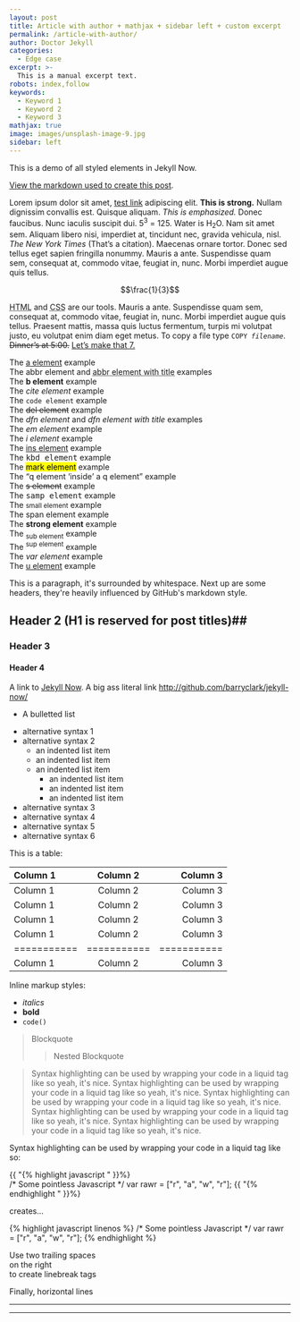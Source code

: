 ```yaml
---
layout: post
title: Article with author + mathjax + sidebar left + custom excerpt
permalink: /article-with-author/
author: Doctor Jekyll
categories: 
  - Edge case
excerpt: >-
  This is a manual excerpt text.
robots: index,follow
keywords: 
  - Keyword 1
  - Keyword 2
  - Keyword 3
mathjax: true
image: images/unsplash-image-9.jpg
sidebar: left
---
```


This is a demo of all styled elements in Jekyll Now. 

[View the markdown used to create this post](https://raw.githubusercontent.com/barryclark/www.jekyllnow.com/gh-pages/_posts/2014-6-19-Markdown-Style-Guide.md).

<p>Lorem ipsum dolor sit amet, <a title="test link" href="#">test link</a> adipiscing elit. <strong>This is strong.</strong> Nullam dignissim convallis est. Quisque aliquam. <em>This is emphasized.</em> Donec faucibus. Nunc iaculis suscipit dui. 5<sup>3</sup> = 125. Water is H<sub>2</sub>O. Nam sit amet sem. Aliquam libero nisi, imperdiet at, tincidunt nec, gravida vehicula, nisl. <cite>The New York Times</cite> (That’s a citation). Maecenas ornare tortor. Donec sed tellus eget sapien fringilla nonummy. Mauris a ante. Suspendisse quam sem, consequat at, commodo vitae, feugiat in, nunc. Morbi imperdiet augue quis tellus.</p>

$$\frac{1}{3}$$

<p><abbr title="Hyper Text Markup Language">HTML</abbr> and <abbr title="Cascading Style Sheets">CSS</abbr> are our tools. Mauris a ante. Suspendisse quam sem, consequat at, commodo vitae, feugiat in, nunc. Morbi imperdiet augue quis tellus.  Praesent mattis, massa quis luctus fermentum, turpis mi volutpat justo, eu volutpat enim diam eget metus. To copy a file type <code>COPY <var>filename</var></code>. <del>Dinner’s at 5:00.</del> <ins>Let’s make that 7.</ins></p>

<p>The <a href="#">a element</a> example <br />
The <abbr>abbr element</abbr> and <abbr title="Title text">abbr element with title</abbr> examples <br />
The <b>b element</b> example <br />
The <cite>cite element</cite> example <br />
The <code>code element</code> example <br />
The <del>del element</del> example <br />
The <dfn>dfn element</dfn> and <dfn title="Title text">dfn element with title</dfn> examples <br />
The <em>em element</em> example <br />
The <i>i element</i> example <br />
The <ins>ins element</ins> example <br />
The <kbd>kbd element</kbd> example <br />
The <mark>mark element</mark> example <br />
The <q>q element <q>inside</q> a q element</q> example <br />
The <s>s element</s> example <br />
The <samp>samp element</samp> example <br />
The <small>small element</small> example <br />
The <span>span element</span> example <br />
The <strong>strong element</strong> example <br />
The <sub>sub element</sub> example <br />
The <sup>sup element</sup> example <br />
The <var>var element</var> example <br />
The <u>u element</u> example</p>

This is a paragraph, it's surrounded by whitespace. Next up are some headers, they're heavily influenced by GitHub's markdown style.

## Header 2 (H1 is reserved for post titles)##

### Header 3

#### Header 4

A link to [Jekyll Now](http://github.com/barryclark/jekyll-now/). A big ass literal link <http://github.com/barryclark/jekyll-now/>

* A bulletted list
- alternative syntax 1
- alternative syntax 2
  - an indented list item
  - an indented list item
  - an indented list item
    - an indented list item
    - an indented list item
    - an indented list item
- alternative syntax 3
- alternative syntax 4
- alternative syntax 5
- alternative syntax 6

This is a table:

| Column 1 | Column 2 | Column 3 |
|:----------|:---------:|----------:|
| Column 1 | Column 2 | Column 3 |
| Column 1 | Column 2 | Column 3 |
| Column 1 | Column 2 | Column 3 |
| Column 1 | Column 2 | Column 3 |
|===========|===========|===========|
| Column 1 | Column 2 | Column 3 |

Inline markup styles: 

- _italics_
- **bold**
- `code()` 
 
> Blockquote
>> Nested Blockquote 

> Syntax highlighting can be used by wrapping your code in a liquid tag like so yeah, it's nice. Syntax highlighting can be used by wrapping your code in a liquid tag like so yeah, it's nice. Syntax highlighting can be used by wrapping your code in a liquid tag like so yeah, it's nice. Syntax highlighting can be used by wrapping your code in a liquid tag like so yeah, it's nice. Syntax highlighting can be used by wrapping your code in a liquid tag like so yeah, it's nice.

Syntax highlighting can be used by wrapping your code in a liquid tag like so:

{{ "{% highlight javascript " }}%}  
/* Some pointless Javascript */
var rawr = ["r", "a", "w", "r"];
{{ "{% endhighlight " }}%}  

creates...

{% highlight javascript linenos %}
/* Some pointless Javascript */
var rawr = ["r", "a", "w", "r"];
{% endhighlight %}
 
Use two trailing spaces  
on the right  
to create linebreak tags  
 
Finally, horizontal lines
 
----

****
